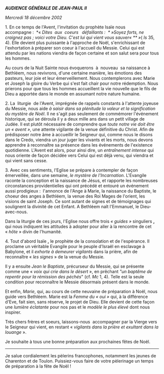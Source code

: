 ***AUDIENCE GÉNÉRALE DE JEAN-PAUL II***

*Mercredi 18 décembre 2002*

1. En ce temps de l'Avent, l'invitation du prophète Isaïe nous accompagne :  *« *Dites  aux  coeurs   défaillants :  * »Soyez forts, ne craignez pas ; voici votre Dieu. C'est lui qui vient vous sauver« ** »*( *Is* 35, 4). Elle devient plus puissante à l'approche de Noël, s'enrichissant de l'exhortation à préparer son coeur à l'accueil du Messie. Celui qui est attendu par les nations viendra de façon certaine et son salut sera pour tous les hommes.

Au cours de la Nuit Sainte nous évoquerons  à  nouveau  sa naissance à Bethléem, nous revivrons, d'une certaine manière, les émotions des pasteurs, leur joie et leur émerveillement. Nous contemplerons avec Marie et Joseph la gloire du Verbe qui s'est fait chair pour notre rédemption. Nous prierons pour que tous les hommes accueillent la vie nouvelle que le fils de Dieu a apportée dans le monde en assumant notre nature humaine.

2. La  liturgie  de l'Avent, imprégnée de rappels constants à l'attente joyeuse du Messie, nous aide *à saisir dans sa plénitude la valeur et la signification du mystère de Noël*. Il ne s'agit pas seulement de commémorer l'événement historique, qui se déroula il y a deux mille ans dans un petit village de Judée. Il est plutôt nécessaire de comprendre que *toute notre vie doit être un « avent »*, une attente vigilante de la venue définitive du Christ. Afin de prédisposer notre âme à accueillir le Seigneur qui, comme nous le disons dans le Credo, viendra un jour juger les vivants et les morts, nous devons apprendre à reconnaître sa présence dans les événements de l'existence quotidienne. L'Avent est alors, pour ainsi dire, un *entraînement intense* qui nous oriente de façon décidée vers Celui qui est déjà venu, qui viendra et qui vient sans cesse.

3. Avec ces sentiments, l'Eglise se prépare à contempler de façon émerveillée, dans une semaine, *le mystère de l'Incarnation*. L'Evangile raconte la conception et la naissance de Jésus, et rapporte les nombreuses circonstances providentielles qui ont précédé et entouré un événement aussi prodigieux :  l'annonce de l'Ange à Marie, la naissance du Baptiste, le choeur des anges à Bethléem, la venue des Roi Mages de l'orient, les visions de saint Joseph. Ce sont autant de signes et de témoignages qui soulignent la divinité de cet Enfant. A Bethléem naît l'Emmanuel, le Dieu-avec-nous.

Dans la liturgie de ces jours, l'Eglise nous offre trois *« guides »* singuliers **,** qui nous indiquent les attitudes à adopter pour aller à la rencontre de cet « *hôte* » divin de l'humanité.

4. Tout d'abord Isaïe **,** le prophète de la consolation et de l'espérance. Il proclame un véritable Evangile pour le peuple d'Israël en esclavage à Babylone, et il *exhorte à demeurer vigilants* dans la prière, afin de reconnaître « *les signes* » de la venue du Messie.

Il y a ensuite *Jean le Baptiste*, précurseur du Messie, qui se présente comme une « *voix qui crie dans le désert* », en prêchant *"un baptême de repentir pour la rémission des péchés*" (cf. *Mc* 1, 4). Telle est la seule condition pour reconnaître le Messie désormais présent dans le monde.

Et enfin, *Marie*, qui, au cours de cette neuvaine de préparation à Noël, nous guide vers Bethléem. Marie est la *Femme du « oui »* qui, à la différence d'Eve, fait sien, sans réserve, le projet de Dieu. Elle devient de cette façon une *lumière éclatante* pour nos pas et le *modèle le plus* *élevé* dont nous inspirer.

Très chers frères et soeurs, laissons-nous  accompagner par la Vierge vers le Seigneur qui vient, en restant « *vigilants dans la prière et exultant dans la louange* ».

Je souhaite à tous une bonne préparation aux prochaines fêtes de Noël.

***

Je salue cordialement les pèlerins francophones, notamment les jeunes de Charenton et de Toulon. Puissiez-vous faire de votre pèlerinage un temps de préparation à la fête de Noël !